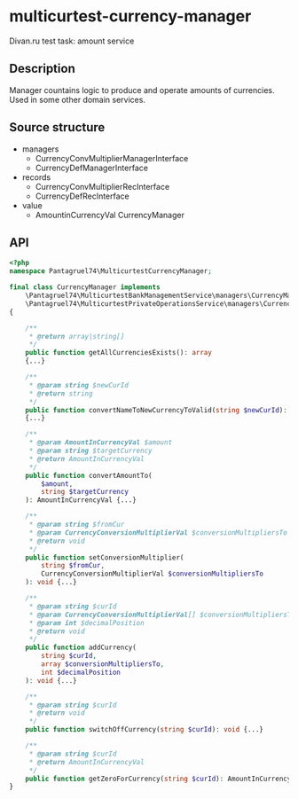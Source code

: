 # multicurtest-currency-manager
Divan.ru test task: amount service


## Description
Manager countains logic to produce and operate amounts of currencies.
Used in some other domain services.


## Source structure
- managers
  - CurrencyConvMultiplierManagerInterface
  - CurrencyDefManagerInterface
- records
  - CurrencyConvMultiplierRecInterface
  - CurrencyDefRecInterface
- value
  - AmountinCurrencyVal
CurrencyManager


## API
```php
<?php
namespace Pantagruel74\MulticurtestCurrencyManager;

final class CurrencyManager implements
    \Pantagruel74\MulticurtestBankManagementService\managers\CurrencyManagerInterface,
    \Pantagruel74\MulticurtestPrivateOperationsService\managers\CurrencyManagerInterface
{

    /**
     * @return array|string[]
     */
    public function getAllCurrenciesExists(): array
    {...}

    /**
     * @param string $newCurId
     * @return string
     */
    public function convertNameToNewCurrencyToValid(string $newCurId): string
    {...}

    /**
     * @param AmountInCurrencyVal $amount
     * @param string $targetCurrency
     * @return AmountInCurrencyVal
     */
    public function convertAmountTo(
        $amount,
        string $targetCurrency
    ): AmountInCurrencyVal {...}

    /**
     * @param string $fromCur
     * @param CurrencyConversionMultiplierVal $conversionMultipliersTo
     * @return void
     */
    public function setConversionMultiplier(
        string $fromCur,
        CurrencyConversionMultiplierVal $conversionMultipliersTo
    ): void {...}

    /**
     * @param string $curId
     * @param CurrencyConversionMultiplierVal[] $conversionMultipliersTo
     * @param int $decimalPosition
     * @return void
     */
    public function addCurrency(
        string $curId,
        array $conversionMultipliersTo,
        int $decimalPosition
    ): void {...}

    /**
     * @param string $curId
     * @return void
     */
    public function switchOffCurrency(string $curId): void {...}

    /**
     * @param string $curId
     * @return AmountInCurrencyVal
     */
    public function getZeroForCurrency(string $curId): AmountInCurrencyVal {...}
}
```